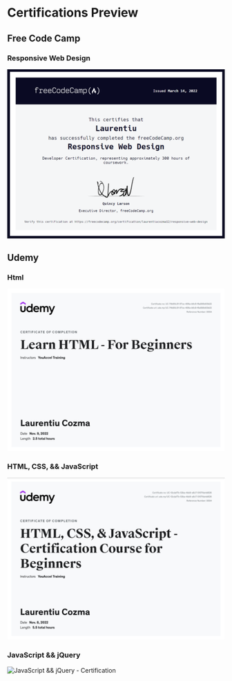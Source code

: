 # Certifications Preview
## Free Code Camp
### Responsive Web Design
![Free Code Camp Responsive Web Design](https://github.com/laurentiucozma12/Certifications/blob/master/Files/Free%20Code%20Camp%20-%20Responsive%20Web%20Design.png)  
## Udemy
### Html
![Html - Certification](https://github.com/laurentiucozma12/Certifications/blob/master/Files/HTML%20-%20Certification.png)
### HTML, CSS, && JavaScript
![HTML, CSS, && JavaScript - Certification](https://github.com/laurentiucozma12/Certifications/blob/master/Files/HTML%2C%20CSS%2C%20%26%20JavaScript%20-%20Certification%20Course.png)
### JavaScript && jQuery
![JavaScript && jQuery - Certification]()